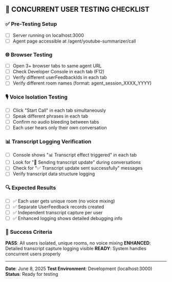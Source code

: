 ## 🧪 CONCURRENT USER TESTING CHECKLIST

### ✅ Pre-Testing Setup
- [ ] Server running on localhost:3000
- [ ] Agent page accessible at /agent/youtube-summarizer/call

### 🌐 Browser Testing
- [ ] Open 3+ browser tabs to same agent URL
- [ ] Check Developer Console in each tab (F12)
- [ ] Verify different userFeedbackIds in each tab
- [ ] Verify different room names (format: agent_session_XXXX_YYYY)

### 🎙️ Voice Isolation Testing  
- [ ] Click "Start Call" in each tab simultaneously
- [ ] Speak different phrases in each tab
- [ ] Confirm no audio bleeding between tabs
- [ ] Each user hears only their own conversation

### 📊 Transcript Logging Verification
- [ ] Console shows "📊 Transcript effect triggered" in each tab
- [ ] Look for "🔄 Sending transcript update" during conversations
- [ ] Check for "✅ Transcript update sent successfully" messages
- [ ] Verify transcript data structure logging

### 🔍 Expected Results
- [ ] ✅ Each user gets unique room (no voice mixing)
- [ ] ✅ Separate UserFeedback records created
- [ ] ✅ Independent transcript capture per user
- [ ] ✅ Enhanced logging shows detailed debugging info

### 🎯 Success Criteria
**PASS**: All users isolated, unique rooms, no voice mixing
**ENHANCED**: Detailed transcript capture logging visible
**READY**: System handles concurrent users properly

---
**Date**: June 8, 2025
**Test Environment**: Development (localhost:3000)
**Status**: Ready for testing
